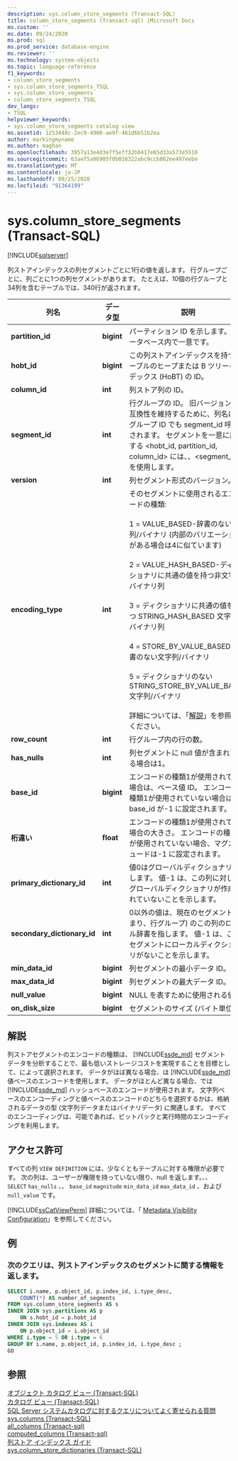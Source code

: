 ```yaml
---
description: sys.column_store_segments (Transact-SQL)
title: column_store_segments (Transact-sql) |Microsoft Docs
ms.custom: ''
ms.date: 09/24/2020
ms.prod: sql
ms.prod_service: database-engine
ms.reviewer: ''
ms.technology: system-objects
ms.topic: language-reference
f1_keywords:
- column_store_segments
- sys.column_store_segments_TSQL
- sys.column_store_segments
- column_store_segments_TSQL
dev_langs:
- TSQL
helpviewer_keywords:
- sys.column_store_segments catalog view
ms.assetid: 1253448c-2ec9-4900-ae9f-461d6b51b2ea
author: markingmyname
ms.author: maghan
ms.openlocfilehash: 3957a13e4d3e7f5eff32b0417e65d33a573e5510
ms.sourcegitcommit: 63aef5a96905f0b026322abc9ccb862ee497eebe
ms.translationtype: MT
ms.contentlocale: ja-JP
ms.lasthandoff: 09/25/2020
ms.locfileid: "91364199"
---
```

# <a name="syscolumn_store_segments-transact-sql"></a>sys.column_store_segments (Transact-SQL)
[!INCLUDE[sqlserver](../../includes/applies-to-version/sqlserver.md)]

列ストアインデックスの列セグメントごとに1行の値を返します。 行グループごとに、列ごとに1つの列セグメントがあります。 たとえば、10個の行グループと34列を含むテーブルでは、340行が返されます。 
  
|列名|データ型|説明|  
|-----------------|---------------|-----------------|  
|**partition_id**|**bigint**|パーティション ID を示します。 データベース内で一意です。|  
|**hobt_id**|**bigint**|この列ストアインデックスを持つテーブルのヒープまたは B ツリーインデックス (HoBT) の ID。|  
|**column_id**|**int**|列ストア列の ID。|  
|**segment_id**|**int**|行グループの ID。 旧バージョンとの互換性を維持するために、列名は行グループ ID でも segment_id 呼び出されます。 セグメントを一意に識別する \<hobt_id, partition_id, column_id> には、、<segment_id> を使用します。|  
|**version**|**int**|列セグメント形式のバージョン。|  
|**encoding_type**|**int**|そのセグメントに使用されるエンコードの種類:<br /><br /> 1 = VALUE_BASED-辞書のない文字列/バイナリ (内部のバリエーションがある場合は4に似ています)<br /><br /> 2 = VALUE_HASH_BASED-ディクショナリに共通の値を持つ非文字列/バイナリ列<br /><br /> 3 = ディクショナリに共通の値を持つ STRING_HASH_BASED 文字列/バイナリ列<br /><br /> 4 = STORE_BY_VALUE_BASED-辞書のない文字列/バイナリ<br /><br /> 5 = ディクショナリのない STRING_STORE_BY_VALUE_BASED 文字列/バイナリ<br /><br /> 詳細については、「[解説](#remarks)」を参照してください。|  
|**row_count**|**int**|行グループ内の行の数。|  
|**has_nulls**|**int**|列セグメントに null 値が含まれている場合は1。|  
|**base_id**|**bigint**|エンコードの種類1が使用されている場合は、ベース値 ID。 エンコードの種類1が使用されていない場合は、base_id が-1 に設定されます。|  
|**桁違い**|**float**|エンコードの種類1が使用されている場合の大きさ。 エンコードの種類1が使用されていない場合、マグニチュードは-1 に設定されます。|  
|**primary_dictionary_id**|**int**|値0はグローバルディクショナリを表します。 値-1 は、この列に対してグローバルディクショナリが作成されていないことを示します。|  
|**secondary_dictionary_id**|**int**|0以外の値は、現在のセグメント (つまり、行グループ) のこの列のローカル辞書を指します。 値-1 は、このセグメントにローカルディクショナリがないことを示します。|  
|**min_data_id**|**bigint**|列セグメントの最小データ ID。|  
|**max_data_id**|**bigint**|列セグメントの最大データ ID。|  
|**null_value**|**bigint**|NULL を表すために使用される値。|  
|**on_disk_size**|**bigint**|セグメントのサイズ (バイト単位)。|  
  
## <a name="remarks"></a>解説  
列ストアセグメントのエンコードの種類は、 [!INCLUDE[ssde_md](../../includes/ssde_md.md)] セグメントデータを分析することで、最も低いストレージコストを実現することを目標として、によって選択されます。 データがほぼ異なる場合、は [!INCLUDE[ssde_md](../../includes/ssde_md.md)] 値ベースのエンコードを使用します。 データがほとんど異なる場合、では [!INCLUDE[ssde_md](../../includes/ssde_md.md)] ハッシュベースのエンコードが使用されます。 文字列ベースのエンコーディングと値ベースのエンコードのどちらを選択するかは、格納されるデータの型 (文字列データまたはバイナリデータ) に関連します。 すべてのエンコーディングは、可能であれば、ビットパックと実行時間のエンコーディングを利用します。
 
## <a name="permissions"></a>アクセス許可  
 すべての列 `VIEW DEFINITION` には、少なくともテーブルに対する権限が必要です。 次の列は、ユーザーが権限を持っていない限り、null を返します。、、 `SELECT` `has_nulls` 、、 `base_id` `magnitude` `min_data_id` `max_data_id` 、および `null_value` です。  
  
 [!INCLUDE[ssCatViewPerm](../../includes/sscatviewperm-md.md)] 詳細については、「 [Metadata Visibility Configuration](../../relational-databases/security/metadata-visibility-configuration.md)」を参照してください。  

## <a name="examples"></a>例

### <a name="the-following-query-returns-information-about-segments-of-a-columnstore-index"></a>次のクエリは、列ストアインデックスのセグメントに関する情報を返します。  
  
```sql  
SELECT i.name, p.object_id, p.index_id, i.type_desc,   
    COUNT(*) AS number_of_segments  
FROM sys.column_store_segments AS s   
INNER JOIN sys.partitions AS p   
    ON s.hobt_id = p.hobt_id   
INNER JOIN sys.indexes AS i   
    ON p.object_id = i.object_id  
WHERE i.type = 5 OR i.type = 6  
GROUP BY i.name, p.object_id, p.index_id, i.type_desc ;  
GO  
```  

## <a name="see-also"></a>参照  
 [オブジェクト カタログ ビュー &#40;Transact-SQL&#41;](../../relational-databases/system-catalog-views/object-catalog-views-transact-sql.md)   
 [カタログ ビュー &#40;Transact-SQL&#41;](../../relational-databases/system-catalog-views/catalog-views-transact-sql.md)   
 [SQL Server システムカタログに対するクエリについてよく寄せられる質問](../../relational-databases/system-catalog-views/querying-the-sql-server-system-catalog-faq.md)   
 [sys.columns (Transact-SQL)](../../relational-databases/system-catalog-views/sys-columns-transact-sql.md)   
 [all_columns &#40;Transact-sql&#41;](../../relational-databases/system-catalog-views/sys-all-columns-transact-sql.md)   
 [computed_columns &#40;Transact-sql&#41;](../../relational-databases/system-catalog-views/sys-computed-columns-transact-sql.md)   
 [列ストア インデックス ガイド](~/relational-databases/indexes/columnstore-indexes-overview.md)    
 [sys.column_store_dictionaries &#40;Transact-SQL&#41;](../../relational-databases/system-catalog-views/sys-column-store-dictionaries-transact-sql.md)  
  
 
